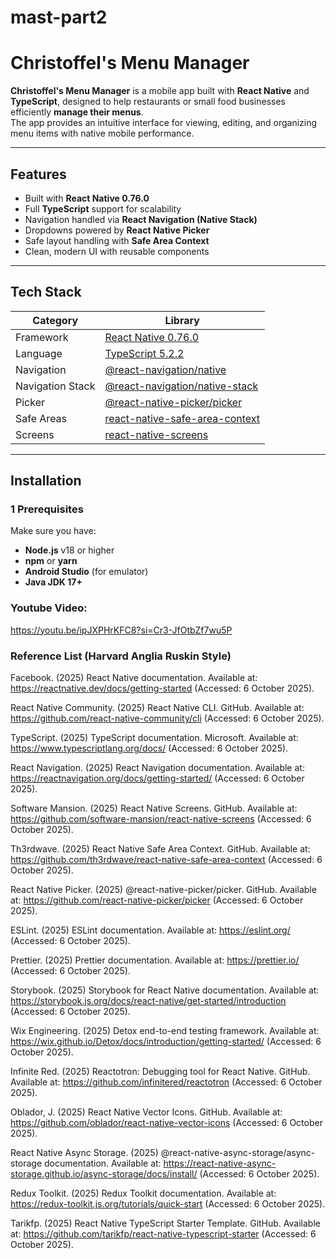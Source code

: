 # mast-part2
#  Christoffel's Menu Manager

**Christoffel's Menu Manager** is a mobile app built with **React Native** and **TypeScript**, designed to help restaurants or small food businesses efficiently **manage their menus**.  
The app provides an intuitive interface for viewing, editing, and organizing menu items with native mobile performance.

---

##  Features

-  Built with **React Native 0.76.0**
-  Full **TypeScript** support for scalability
-  Navigation handled via **React Navigation (Native Stack)**
-  Dropdowns powered by **React Native Picker**
-  Safe layout handling with **Safe Area Context**
-  Clean, modern UI with reusable components

---

##  Tech Stack

| Category | Library |
|-----------|----------|
| Framework | [React Native 0.76.0](https://reactnative.dev/) |
| Language | [TypeScript 5.2.2](https://www.typescriptlang.org/) |
| Navigation | [@react-navigation/native](https://reactnavigation.org/) |
| Navigation Stack | [@react-navigation/native-stack](https://reactnavigation.org/docs/native-stack-navigator/) |
| Picker | [@react-native-picker/picker](https://github.com/react-native-picker/picker) |
| Safe Areas | [react-native-safe-area-context](https://github.com/th3rdwave/react-native-safe-area-context) |
| Screens | [react-native-screens](https://github.com/software-mansion/react-native-screens) |

---

 ## Installation

### 1️ Prerequisites

Make sure you have:
- **Node.js** v18 or higher
- **npm** or **yarn**
- **Android Studio** (for emulator)
- **Java JDK 17+**


### Youtube Video:
https://youtu.be/ipJXPHrKFC8?si=Cr3-JfOtbZf7wu5P

### Reference List (Harvard Anglia Ruskin Style)

Facebook. (2025) React Native documentation. Available at: https://reactnative.dev/docs/getting-started
 (Accessed: 6 October 2025).

React Native Community. (2025) React Native CLI. GitHub. Available at: https://github.com/react-native-community/cli
 (Accessed: 6 October 2025).

TypeScript. (2025) TypeScript documentation. Microsoft. Available at: https://www.typescriptlang.org/docs/
 (Accessed: 6 October 2025).

React Navigation. (2025) React Navigation documentation. Available at: https://reactnavigation.org/docs/getting-started/
 (Accessed: 6 October 2025).

Software Mansion. (2025) React Native Screens. GitHub. Available at: https://github.com/software-mansion/react-native-screens
 (Accessed: 6 October 2025).

Th3rdwave. (2025) React Native Safe Area Context. GitHub. Available at: https://github.com/th3rdwave/react-native-safe-area-context
 (Accessed: 6 October 2025).

React Native Picker. (2025) @react-native-picker/picker. GitHub. Available at: https://github.com/react-native-picker/picker
 (Accessed: 6 October 2025).

ESLint. (2025) ESLint documentation. Available at: https://eslint.org/
 (Accessed: 6 October 2025).

Prettier. (2025) Prettier documentation. Available at: https://prettier.io/
 (Accessed: 6 October 2025).

Storybook. (2025) Storybook for React Native documentation. Available at: https://storybook.js.org/docs/react-native/get-started/introduction
 (Accessed: 6 October 2025).

Wix Engineering. (2025) Detox end-to-end testing framework. Available at: https://wix.github.io/Detox/docs/introduction/getting-started/
 (Accessed: 6 October 2025).

Infinite Red. (2025) Reactotron: Debugging tool for React Native. GitHub. Available at: https://github.com/infinitered/reactotron
 (Accessed: 6 October 2025).

Oblador, J. (2025) React Native Vector Icons. GitHub. Available at: https://github.com/oblador/react-native-vector-icons
 (Accessed: 6 October 2025).

React Native Async Storage. (2025) @react-native-async-storage/async-storage documentation. Available at: https://react-native-async-storage.github.io/async-storage/docs/install/
 (Accessed: 6 October 2025).

Redux Toolkit. (2025) Redux Toolkit documentation. Available at: https://redux-toolkit.js.org/tutorials/quick-start
 (Accessed: 6 October 2025).

Tarikfp. (2025) React Native TypeScript Starter Template. GitHub. Available at: https://github.com/tarikfp/react-native-typescript-starter
 (Accessed: 6 October 2025).
